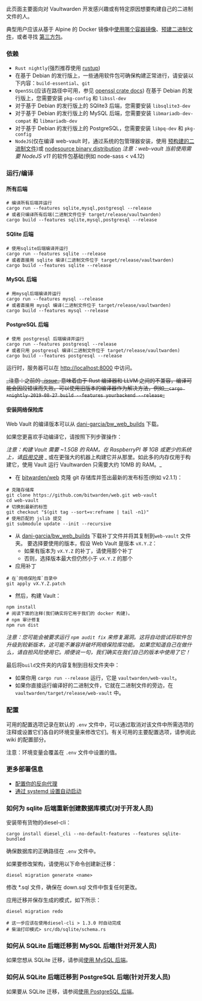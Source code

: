 
此页面主要面向对 Vaultwarden 开发感兴趣或有特定原因想要构建自己的二进制文件的人。

典型用户应该从基于 Alpine 的 Docker 镜像中[使用哪个容器镜像](Which-container-image-to-use)、[预建二进制文件](Pre-built-binaries)，或者寻找 [第三方包](Third-party-packages)。

### 依赖

* `Rust nightly`(强烈推荐使用 [rustup](https://rustup.rs))
* 在基于 Debian 的发行版上，一些通用软件包可确保构建正常进行，请安装以下内容：`build-essential`、`git`
* `OpenSSL`(应该在路径中可用，参见 [openssl crate docs](https://docs.rs/openssl/0.10.16/openssl/#automatic)) 在基于 Debian 的发行版上，您需要安装 `pkg-config` 和 `libssl-dev`
* 对于基于 Debian 的发行版上的 SQlite3 后端，您需要安装 `libsqlite3-dev`
* 对于基于 Debian 的发行版上的 MySQL 后端，您需要安装 `libmariadb-dev-compat` 和 `libmariadb-dev`
* 对于基于 Debian 的发行版上的 PostgreSQL，您需要安装 `libpq-dev` 和 `pkg-config`
* `NodeJS`(仅在编译 web-vault 时，通过系统的包管理器安装，使用 [预构建的二进制文件](https://nodejs.org/en/download/))或 [nodesource binary distribution](https://github.com/nodesource/distributions) _注意：web-vault 当前使用需要 NodeJS v11_ 的软件包基础(例如 node-sass < v4.12)

### 运行/编译

#### 所有后端

```
# 编译所有后端并运行
cargo run --features sqlite,mysql,postgresql --release
# 或者只编译所有后端(二进制文件位于 target/release/vaultwarden)
cargo build --features sqlite,mysql,postgresql --release
```

#### SQlite 后端

```
# 使用sqlite后端编译并运行
cargo run --features sqlite --release
# 或者直接用 sqlite 编译(二进制文件位于 target/release/vaultwarden)
cargo build --features sqlite --release
```

#### MySQL 后端

```
# 用mysql后端编译并运行
cargo run --features mysql --release
# 或者直接用 mysql 编译(二进制文件位于 target/release/vaultwarden)
cargo build --features mysql --release
```

#### PostgreSQL 后端

```
# 使用 postgresql 后端编译并运行
cargo run --features postgresql --release
# 或者只用 postgresql 编译(二进制文件位于 target/release/vaultwarden)
cargo build --features postgresql --release
```

运行时，服务器可以在 [http://localhost:8000](http://localhost:8000) 中访问。

~~_注意：之前的 _~~[~~_issue_~~](https://github.com/rust-lang/rust/issues/62896)~~_ 意味着由于 Rust 编译器和 LLVM 之间的不兼容，编译可能会因段错误而失败。可以使用旧版本的编译器作为解决方法，例如__`cargo +nightly-2019-08-27 build --features yourbackend --release`_~~

#### 安装网络保险库

Web Vault 的编译版本可以从 [dani-garcia/bw_web_builds](https://github.com/dani-garcia/bw_web_builds/releases) 下载。

如果您更喜欢手动编译它，请按照下列步骤操作：

_注意：构建 Vault 需要 ~1.5GB 的 RAM。在 RaspberryPI 等 1GB 或更少的系统上，请_[_启用交换_](https://www.tecmint.com/create-a-linux-swap-file/) _ 或在更强大的机器上构建它并从那里。如此多的内存仅用于构建它，使用 Vault 运行 Vaultwarden 只需要大约 10MB 的 RAM。_

* 在 [bitwarden/web](https://github.com/bitwarden/web) 克隆 git 存储库并签出最新的发布标签(例如 v2.1.1)：

```
# 克隆存储库
git clone https://github.com/bitwarden/web.git web-vault
cd web-vault
# 切换到最新的标签
git checkout "$(git tag --sort=v:refname | tail -n1)"
# 使用匹配的 jslib 提交
git submodule update --init --recursive
```

* 从 [dani-garcia/bw_web_builds](https://github.com/dani-garcia/bw_web_builds/tree/master/patches) 下载补丁文件并将其复制到`web-vault` 文件夹。 要选择要使用的版本，假设 Web Vault 是版本 `vX.Y.Z`：
  * 如果有版本为 `vX.Y.Z` 的补丁，请使用那个补丁
  * 否则，选择版本最大但仍然小于 `vX.Y.Z` 的那个
* 应用补丁

```
# 在`网络保险库`目录中
git apply vX.Y.Z.patch
```

* 然后，构建 Vault：

```
npm install
# 阅读下面的注释(我们确实将它用于我们的 docker 构建)。
# npm 审计修复
npm run dist
```

_注意：您可能会被要求运行 `npm audit fix` 来修复漏洞。这将自动尝试将软件包升级到较新版本，这可能不兼容并破坏网络保险库功能。 如果您知道自己在做什么，请自担风险使用它。顺便说一句，我们确实在我们自己的版本中使用了它！_

最后将`build`文件夹的内容复制到目标文件夹中：

* 如果你用 `cargo run --release` 运行，它是 `vaultwarden/web-vault`。
* 如果你直接运行编译好的二进制文件，它就在二进制文件的旁边，在 `vaultwarden/target/release/web-vault` 中。

### 配置

可用的配置选项记录在默认的 `.env` 文件中，可以通过取消对该文件中所需选项的注释或设置它们各自的环境变量来修改它们。有关可用的主要配置选项，请参阅此 wiki 的配置部分。

注意：环境变量会覆盖在 `.env` 文件中设置的值。

### 更多部署信息

* [配置你的反向代理](Proxy-examples)
* [通过 systemd 设置自动启动](Setup-as-a-systemd-service)

### 如何为 sqlite 后端重新创建数据库模式(对于开发人员)

安装带有货物的diesel-cli：

```
cargo install diesel_cli --no-default-features --features sqlite-bundled
```

确保数据库的正确路径在 `.env` 文件中。

如果要修改架构，请使用以下命令创建新迁移：

```
diesel migration generate <name>
```

修改 *.sql 文件，确保在 down.sql 文件中恢复任何更改。

应用迁移并保存生成的模式，如下所示：

```
diesel migration redo

# 这一步应该在使用diesel-cli > 1.3.0 时自动完成
# 柴油打印模式> src/db/sqlite/schema.rs
```

### 如何从 SQLite 后端迁移到 MySQL 后端(针对开发人员)

如果您想从 SQLite 迁移，请参阅[使用 MySQL 后端](Using-the-MySQL-Backend)。

### 如何从 SQLite 后端迁移到 PostgreSQL 后端(针对开发人员)

如果要从 SQLite 迁移，请参阅[使用 PostgreSQL 后端](Using-the-PostgreSQL-Backend)。
